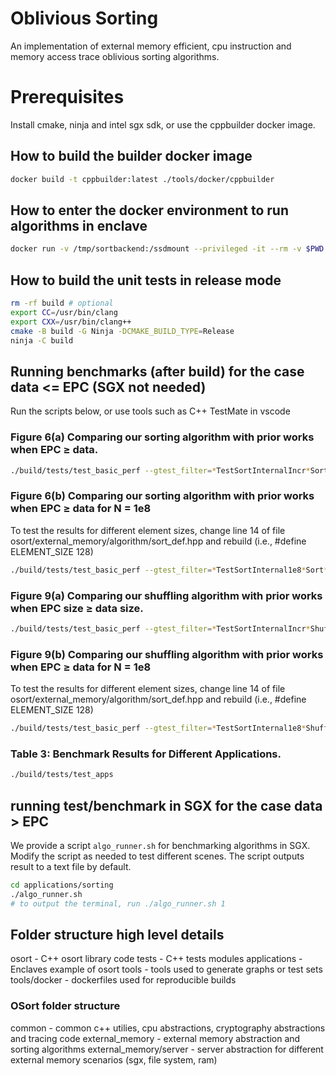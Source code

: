 # Oblivious Sorting
An implementation of external memory efficient, cpu instruction and memory access trace oblivious sorting algorithms.

# Prerequisites
Install cmake, ninja and intel sgx sdk, or use the cppbuilder docker image.

## How to build the builder docker image
```bash
docker build -t cppbuilder:latest ./tools/docker/cppbuilder
```

## How to enter the docker environment to run algorithms in enclave
```bash
docker run -v /tmp/sortbackend:/ssdmount --privileged -it --rm -v $PWD:/builder cppbuilder
```

## How to build the unit tests in release mode

```bash
rm -rf build # optional
export CC=/usr/bin/clang
export CXX=/usr/bin/clang++
cmake -B build -G Ninja -DCMAKE_BUILD_TYPE=Release
ninja -C build
```

## Running benchmarks (after build) for the case data <= EPC (SGX not needed)
Run the scripts below, or use tools such as C++ TestMate in vscode

### Figure 6(a) Comparing our sorting algorithm with prior works when EPC ≥ data.
```bash
./build/tests/test_basic_perf --gtest_filter=*TestSortInternalIncr*Sort*
```

### Figure 6(b) Comparing our sorting algorithm with prior works when EPC ≥ data for N = 1e8
To test the results for different element sizes, change line 14 of file osort/external_memory/algorithm/sort_def.hpp and rebuild (i.e., #define ELEMENT_SIZE 128)
```bash
./build/tests/test_basic_perf --gtest_filter=*TestSortInternal1e8*Sort*
```

### Figure 9(a) Comparing our shuffling algorithm with prior works when EPC size ≥ data size.
```bash
./build/tests/test_basic_perf --gtest_filter=*TestSortInternalIncr*Shuffle*
```

### Figure 9(b) Comparing our shuffling algorithm with prior works when EPC ≥ data for N = 1e8
To test the results for different element sizes, change line 14 of file osort/external_memory/algorithm/sort_def.hpp and rebuild (i.e., #define ELEMENT_SIZE 128)
```bash
./build/tests/test_basic_perf --gtest_filter=*TestSortInternal1e8*Shuffle*
```

### Table 3: Benchmark Results for Different Applications.
```bash
./build/tests/test_apps
```

## running test/benchmark in SGX for the case data > EPC
We provide a script `algo_runner.sh` for benchmarking algorithms in SGX. Modify the script as needed to test different scenes. The script outputs result to a text file by default.
```bash
cd applications/sorting
./algo_runner.sh
# to output the terminal, run ./algo_runner.sh 1
```

## Folder structure high level details

osort - C++ osort library code
tests - C++ tests modules
applications - Enclaves example of osort
tools - tools used to generate graphs or test sets
tools/docker - dockerfiles used for reproducible builds

### OSort folder structure

common - common c++ utilies, cpu abstractions, cryptography abstractions and tracing code
external_memory - external memory abstraction and sorting algorithms
external_memory/server - server abstraction for different external memory scenarios (sgx, file system, ram)

